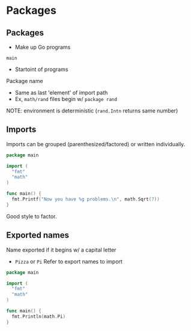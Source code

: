 # Packages

## Packages

- Make up Go programs

`main`
- Startoint of programs

Package name
- Same as last 'element' of import path
- Ex, `math/rand` files begin w/ `package rand`

NOTE: environment is deterministic (`rand.Intn` returns same number)

## Imports

Imports can be grouped (parenthesized/factored) or written individually.

```go
package main

import (
  "fmt"
  "math"
)

func main() {
  fmt.Printf("Now you have %g problems.\n", math.Sqrt(7))
}
```

Good style to factor.

## Exported names

Name exported if it begins w/ a capital letter
- `Pizza` or `Pi`
Refer to export names to import

```go
package main

import (
  "fmt"
  "math"
)

func main() {
  fmt.Println(math.Pi)
}
```
